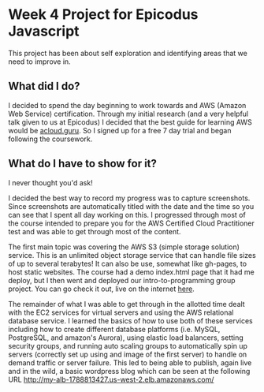 # Week 4 Project for Epicodus Javascript
This project has been about self exploration and identifying areas that we need to improve in.

## What did I do?

I decided to spend the day beginning to work towards and AWS (Amazon Web Service) certification.  Through my initial research (and a very helpful talk given to us at Epicodus) I decided that the best guide for learning AWS would be [acloud.guru](https://acloud.guru/).  So I signed up for a free 7 day trial and began following the coursework.  

## What do I have to show for it?

I never thought you'd ask!  

I decided the best way to record my progress was to capture screenshots. Since screenshots are automatically titled with the date and the time so you can see that I spent all day working on this. I progressed through most of the course intended to prepare you for the AWS Certified Cloud Practitioner test and was able to get through most of the content.

The first main topic was covering the AWS S3 (simple storage solution) service. This is an unlimited object storage service that can handle file sizes of up to several terabytes! It can also be use, somewhat like gh-pages, to host static websites.  The course had a demo index.html page that it had me deploy, but I then went and deployed our intro-to-programming group project.  You can go check it out, live on the internet [here](http://epicodus-projects-aaron-ross.s3-website-us-west-2.amazonaws.com/).

The remainder of what I was able to get through in the allotted time dealt with the EC2 services for virtual servers and using the AWS relational database service.  I learned the basics of how to use both of these services including how to create different database platforms (i.e. MySQL, PostgreSQL, and amazon's Aurora), using elastic load balancers, setting security groups, and running auto scaling groups to automatically spin up servers (correctly set up using and image of the first server) to handle on demand traffic or server failure.  This led to being able to publish, again live and in the wild, a basic wordpress blog which can be seen at the following URL http://my-alb-1788813427.us-west-2.elb.amazonaws.com/
